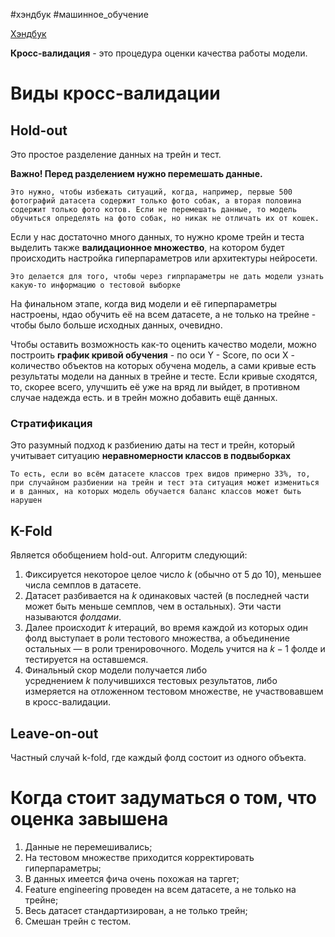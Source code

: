#хэндбук #машинное_обучение 

[Хэндбук](https://education.yandex.ru/handbook/ml/article/kross-validaciya)

**Кросс-валидация** - это процедура оценки качества работы модели.
# Виды кросс-валидации
## Hold-out
Это простое разделение данных на трейн и тест.

**Важно! Перед разделением нужно перемешать данные.**
```
Это нужно, чтобы избежать ситуаций, когда, например, первые 500 фотографий датасета содержит только фото собак, а вторая половина содержит только фото котов. Если не перемешать данные, то модель обучиться определять на фото собак, но никак не отличать их от кошек.
```

Если у нас достаточно много данных, то нужно кроме трейн и теста выделить также **валидационное множество**, на котором будет происходить настройка гиперпараметров или архитектуры нейросети.
```
Это делается для того, чтобы через гипрпараметры не дать модели узнать какую-то информацию о тестовой выборке
```

На финальном этапе, когда вид модели и её гиперпараметры настроены, ндао обучить её на всем датасете, а не только на трейне - чтобы было больше исходных данных, очевидно.

Чтобы оставить возможность как-то оценить качество модели, можно построить **график кривой обучения** - по оси Y - Score, по оси X - количество объектов на которых обучена модель, а сами кривые есть результаты модели на данных в трейне и тесте. Если кривые сходятся, то, скорее всего, улучшить её уже на вряд ли выйдет, в противном случае надежда есть. и в трейн можно добавить ещё данных.

### Стратификация
Это разумный подход к разбиению даты на тест и трейн, который учитывает ситуацию **неравномерности классов в подвыборках**
```
То есть, если во всём датасете классов трех видов примерно 33%, то, при случайном разбиении на трейн и тест эта ситуация может измениться и в данных, на которых модель обучается баланс классов может быть нарушен
```

## K-Fold
Является обобщением hold-out. Алгоритм следующий:
1. Фиксируется некоторое целое число $k$ (обычно от 5 до 10), меньшее числа семплов в датасете.
2. Датасет разбивается на $k$ одинаковых частей (в последней части может быть меньше семплов, чем в остальных). Эти части называются _фолдами_.
3. Далее происходит $k$ итераций, во время каждой из которых один фолд выступает в роли тестового множества, а объединение остальных — в роли тренировочного. Модель учится на $k−1$ фолде и тестируется на оставшемся.
4. Финальный скор модели получается либо усреднением $k$ получившихся тестовых результатов, либо измеряется на отложенном тестовом множестве, не участвовавшем в кросс-валидации.

## Leave-on-out
Частный случай k-fold, где каждый фолд состоит из одного объекта.

# Когда стоит задуматься о том, что оценка завышена

1. Данные не перемешивались;
2. На тестовом множестве приходится корректировать гиперпараметры;
3. В данных имеется фича очень похожая на таргет;
4. Feature engineering проведен на всем датасете, а не только на трейне;
5. Весь датасет стандартизирован, а не только трейн;
6. Смешан трейн с тестом.